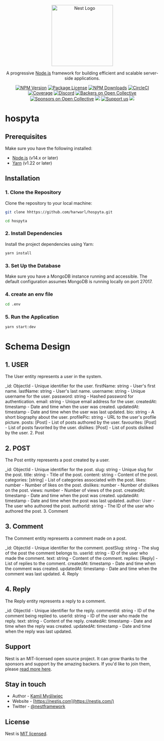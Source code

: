 <p align="center">
  <a href="http://nestjs.com/" target="blank"><img src="https://nestjs.com/img/logo-small.svg" width="200" alt="Nest Logo" /></a>
</p>

[circleci-image]: https://img.shields.io/circleci/build/github/nestjs/nest/master?token=abc123def456
[circleci-url]: https://circleci.com/gh/nestjs/nest

  <p align="center">A progressive <a href="http://nodejs.org" target="_blank">Node.js</a> framework for building efficient and scalable server-side applications.</p>
    <p align="center">
<a href="https://www.npmjs.com/~nestjscore" target="_blank"><img src="https://img.shields.io/npm/v/@nestjs/core.svg" alt="NPM Version" /></a>
<a href="https://www.npmjs.com/~nestjscore" target="_blank"><img src="https://img.shields.io/npm/l/@nestjs/core.svg" alt="Package License" /></a>
<a href="https://www.npmjs.com/~nestjscore" target="_blank"><img src="https://img.shields.io/npm/dm/@nestjs/common.svg" alt="NPM Downloads" /></a>
<a href="https://circleci.com/gh/nestjs/nest" target="_blank"><img src="https://img.shields.io/circleci/build/github/nestjs/nest/master" alt="CircleCI" /></a>
<a href="https://coveralls.io/github/nestjs/nest?branch=master" target="_blank"><img src="https://coveralls.io/repos/github/nestjs/nest/badge.svg?branch=master#9" alt="Coverage" /></a>
<a href="https://discord.gg/G7Qnnhy" target="_blank"><img src="https://img.shields.io/badge/discord-online-brightgreen.svg" alt="Discord"/></a>
<a href="https://opencollective.com/nest#backer" target="_blank"><img src="https://opencollective.com/nest/backers/badge.svg" alt="Backers on Open Collective" /></a>
<a href="https://opencollective.com/nest#sponsor" target="_blank"><img src="https://opencollective.com/nest/sponsors/badge.svg" alt="Sponsors on Open Collective" /></a>
  <a href="https://paypal.me/kamilmysliwiec" target="_blank"><img src="https://img.shields.io/badge/Donate-PayPal-ff3f59.svg"/></a>
    <a href="https://opencollective.com/nest#sponsor"  target="_blank"><img src="https://img.shields.io/badge/Support%20us-Open%20Collective-41B883.svg" alt="Support us"></a>
  <a href="https://twitter.com/nestframework" target="_blank"><img src="https://img.shields.io/twitter/follow/nestframework.svg?style=social&label=Follow"></a>
</p>
  <!--[![Backers on Open Collective](https://opencollective.com/nest/backers/badge.svg)](https://opencollective.com/nest#backer)
  [![Sponsors on Open Collective](https://opencollective.com/nest/sponsors/badge.svg)](https://opencollective.com/nest#sponsor)-->

# hospyta

## Prerequisites

Make sure you have the following installed:

- [Node.js](https://nodejs.org/) (v14.x or later)
- [Yarn](https://classic.yarnpkg.com/en/docs/install/) (v1.22 or later)

## Installation

### 1. Clone the Repository

Clone the repository to your local machine:

```bash
git clone hhttps://github.com/harwarl/hospyta.git
```

```bash
cd hospyta
```

### 2. Install Dependencies

Install the project dependencies using Yarn:

```bash
yarn install
```

### 3. Set Up the Database

Make sure you have a MongoDB instance running and accessible. The default configuration assumes MongoDB is running locally on port 27017.

### 4. create an env file

```bash
cd .env
```

### 5. Run the Application

```bash
yarn start:dev
```

# Schema Design

## 1. USER

The User entity represents a user in the system.

\_id: ObjectId - Unique identifier for the user.
firstName: string - User's first name.
lastName: string - User's last name.
username: string - Unique username for the user.
password: string - Hashed password for authentication.
email: string - Unique email address for the user.
createdAt: timestamp - Date and time when the user was created.
updatedAt: timestamp - Date and time when the user was last updated.
bio: string - A short biography about the user.
profilePic: string - URL to the user's profile picture.
posts: [Post] - List of posts authored by the user.
favourites: [Post] - List of posts favorited by the user.
dislikes: [Post] - List of posts disliked by the user. 2. Post

## 2. POST

The Post entity represents a post created by a user.

\_id: ObjectId - Unique identifier for the post.
slug: string - Unique slug for the post.
title: string - Title of the post.
content: string - Content of the post.
categories: [string] - List of categories associated with the post.
likes: number - Number of likes on the post.
dislikes: number - Number of dislikes on the post.
views: number - Number of views of the post.
createdAt: timestamp - Date and time when the post was created.
updatedAt: timestamp - Date and time when the post was last updated.
author: User - The user who authored the post.
authorId: string - The ID of the user who authored the post. 3. Comment

## 3. Comment

The Comment entity represents a comment made on a post.

\_id: ObjectId - Unique identifier for the comment.
postSlug: string - The slug of the post the comment belongs to.
userId: string - ID of the user who made the comment.
text: string - Content of the comment.
replies: [Reply] - List of replies to the comment.
createdAt: timestamp - Date and time when the comment was created.
updatedAt: timestamp - Date and time when the comment was last updated. 4. Reply

## 4. Reply

The Reply entity represents a reply to a comment.

\_id: ObjectId - Unique identifier for the reply.
commentId: string - ID of the comment being replied to.
userId: string - ID of the user who made the reply.
text: string - Content of the reply.
createdAt: timestamp - Date and time when the reply was created.
updatedAt: timestamp - Date and time when the reply was last updated.

## Support

Nest is an MIT-licensed open source project. It can grow thanks to the sponsors and support by the amazing backers. If you'd like to join them, please [read more here](https://docs.nestjs.com/support).

## Stay in touch

- Author - [Kamil Myśliwiec](https://kamilmysliwiec.com)
- Website - [https://nestjs.com](https://nestjs.com/)
- Twitter - [@nestframework](https://twitter.com/nestframework)

## License

Nest is [MIT licensed](LICENSE).
